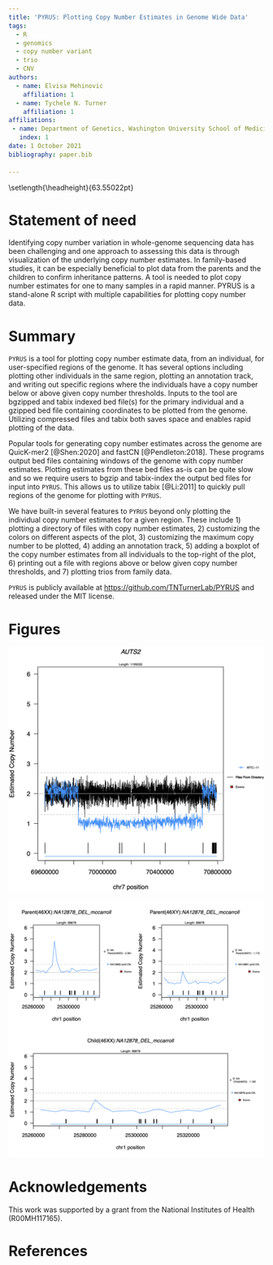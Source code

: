 ```yaml
---
title: 'PYRUS: Plotting Copy Number Estimates in Genome Wide Data'
tags:
  - R
  - genomics
  - copy number variant
  - trio
  - CNV
authors:
  - name: Elvisa Mehinovic
    affiliation: 1
  - name: Tychele N. Turner
    affiliation: 1
affiliations:
 - name: Department of Genetics, Washington University School of Medicine, St. Louis, MO 63110, USA
   index: 1
date: 1 October 2021
bibliography: paper.bib

---
```

\setlength{\headheight}{63.55022pt}


# Statement of need

Identifying copy number variation in whole-genome sequencing data has been
challenging and one approach to assessing this data is through visualization of
the underlying copy number estimates. In family-based studies, it can be 
especially beneficial to plot data from the parents and the children to confirm
inheritance patterns. A tool is needed to plot copy number estimates for 
one to many samples in a rapid manner. PYRUS is a stand-alone R script
with multiple capabilities for plotting copy number data.

# Summary

`PYRUS` is a tool for plotting copy number estimate data, from an individual, 
for user-specified regions of the genome. It has several options including 
plotting other individuals in the same region, plotting an annotation track, 
and writing out specific regions where the individuals have a copy number 
below or above given copy number thresholds. Inputs to the tool are 
bgzipped and tabix indexed bed file(s) for the primary individual and 
a gzipped bed file containing coordinates to be plotted from the genome.
Utilizing compressed files and tabix both saves space and enables rapid
plotting of the data. 

Popular tools for generating copy number estimates across the genome are 
QuicK-mer2 [@Shen:2020] and fastCN [@Pendleton:2018]. These programs
output bed files containing windows of the genome with copy number estimates.
Plotting estimates from these bed files as-is can be quite slow and so we require 
users to bgzip and tabix-index the output bed files for input into `PYRUS`. This 
allows us to utilize tabix [@Li:2011] to quickly pull regions of the genome for 
plotting with `PYRUS`.

We have built-in several features to `PYRUS` beyond only plotting the individual
copy number estimates for a given region. These include 1) plotting a directory
of files with copy number estimates, 2) customizing the colors on different aspects
of the plot, 3) customizing the maximum copy number to be plotted, 4) adding an
annotation track, 5) adding a boxplot of the copy number estimates from all 
individuals to the top-right of the plot, 6) printing out a file with regions above or 
below given copy number thresholds, and 7) plotting trios from family data.

<put plot data>

`PYRUS` is publicly available at https://github.com/TNTurnerLab/PYRUS and 
released under the MIT license.

# Figures

![***Fig.1:*** Example plot of AUTS2 gene's CNV, within WTC-11, alongside a directory of files and an additional exon annotation track.](AUTS2_Sample_Directory.png) 

![***Fig.1:*** Example plot of a trio from family data with the addition of an exon annotation track.](Trio_family_Deletion_Example.png) 

# Acknowledgements

This work was supported by a grant from the National Institutes of Health (R00MH117165).

# References
